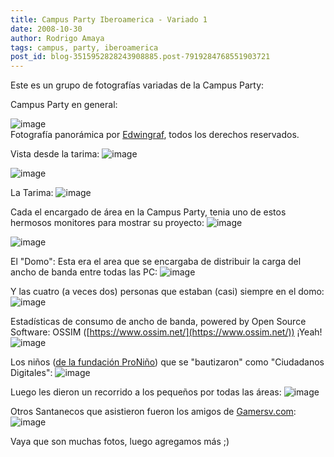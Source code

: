 ```yaml
---
title: Campus Party Iberoamerica - Variado 1
date: 2008-10-30
author: Rodrigo Amaya
tags: campus, party, iberoamerica
post_id: blog-3515952828243908885.post-7919284768551903721
---
```


Este es un grupo de fotografías variadas de la Campus Party:

Campus Party en general:

![image](https://farm4.static.flickr.com/3033/2981620703_6d9bab9522_b.jpg)  
Fotografía panorámica por [Edwingraf](https://www.flickr.com/photos/photosivar/), todos los derechos reservados.

Vista desde la tarima: ![image](https://farm4.static.flickr.com/3142/2985295440_fbf7e20ccc.jpg?v=0)  

![image](https://farm4.static.flickr.com/3223/2984440511_e956e7e2e7.jpg?v=0)  

La Tarima: ![image](https://farm4.static.flickr.com/3073/2985294180_fb3d4158dd.jpg?v=0)  

Cada el encargado de área en la Campus Party, tenia uno de estos hermosos monitores para mostrar su proyecto: ![image](https://farm4.static.flickr.com/3062/2984439361_268965d8f4.jpg?v=0)  

![image](https://farm4.static.flickr.com/3216/2985291116_cf93f8c247.jpg?v=0)  

El "Domo": Esta era el area que se encargaba de distribuir la carga del ancho de banda entre todas las PC: ![image](https://farm4.static.flickr.com/3252/2984436359_c50651e00d.jpg?v=0)  

Y las cuatro (a veces dos) personas que estaban (casi) siempre en el domo: ![image](https://farm4.static.flickr.com/3242/2985290112_3393e4395e.jpg?v=0)  

Estadísticas de consumo de ancho de banda, powered by Open Source Software: OSSIM ([https://www.ossim.net/](https://www.ossim.net/)) ¡Yeah! ![image](https://farm4.static.flickr.com/3221/2985289546_2a6c697637.jpg?v=0)  

Los niños ([de la fundación ProNiño](https://www.pronino.com.ar/)) que se "bautizaron" como "Ciudadanos Digitales": ![image](https://farm4.static.flickr.com/3190/2984430061_f830c419f3.jpg?v=0)  

Luego les dieron un recorrido a los pequeños por todas las áreas: ![image](https://farm4.static.flickr.com/3015/2985283518_72149c026f.jpg?v=0)  

Otros Santanecos que asistieron fueron los amigos de [Gamersv.com](https://www.gamersv.com/): ![image](https://farm4.static.flickr.com/3185/2984428267_ddfc4a5d2c.jpg?v=0)  

Vaya que son muchas fotos, luego agregamos más ;)